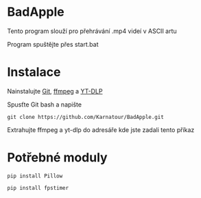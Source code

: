 # BadApple
Tento program slouží pro přehrávání .mp4 videí v ASCII artu

Program spuštějte přes start.bat

# Instalace

Nainstalujte [Git](https://git-scm.com/downloads), [ffmpeg](https://ffmpeg.org/download.html) a [YT-DLP](https://github.com/yt-dlp/yt-dlp/releases/latest/download/yt-dlp.exe)


Spusťte Git bash a napište

```
git clone https://github.com/Karnatour/BadApple.git
```
  
 Extrahujte ffmpeg a yt-dlp do adresáře kde jste zadali tento příkaz

# Potřebné moduly

```
pip install Pillow
```
```
pip install fpstimer
```
